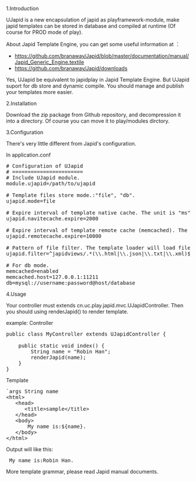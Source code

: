 1.Introduction

UJapid is a new encapsulation of japid as playframework-module, make japid templates can be stored in database and compiled at runtime (Of course for PROD mode of play).

About Japid Template Engine, you can get some useful information at ：
* https://github.com/branaway/Japid/blob/master/documentation/manual/Japid_Generic_Engine.textile 
* https://github.com/branaway/Japid/downloads

Yes, UJapid be equivalent to japidplay in Japid Template Engine. But UJapid suport for db store and dynamic compile. You should manage and publish your templates more easier.

2.Installation

Download the zip package from Github repository, and decompression it into a directory. Of course you can move it to play/modules dirctory. 

3.Configuration

There's very little different from Japid's configuration.

In application.conf
<pre>
# Configuration of UJapid
# =======================
# Include UJapid module.
module.ujapid=/path/to/ujapid

# Template files store mode.:"file", "db".
ujapid.mode=file

# Expire interval of template native cache. The unit is "ms". Default value is 180000. Used for all mode.
ujapid.navitecache.expire=2000

# Expire interval of template remote cache (memcached). The unit is "ms". Default value is 3600000. Used for db mode.
ujapid.remotecache.expire=10000

# Pattern of file filter. The template loader will load files by this pattern.  
ujapid.filter=^japidviews/.*(\\.html|\\.json|\\.txt|\\.xml)$

# For db mode.
memcached=enabled
memcached.host=127.0.0.1:11211
db=mysql://username:password@host/database
</pre>

4.Usage

Your controller must extends cn.uc.play.japid.mvc.UJapidController. Then you should using renderJapid() to render template.

example:
Controller
<pre>
public class MyController extends UJapidController {

	public static void index() {
		String name = "Robin Han";
		renderJapid(name);
	}
}
</pre>

Template
<pre>
`args String name	
&lt;html&gt;
   &lt;head&gt;
   	  &lt;title>sample&lt;/title&gt;
   &lt;/head&gt;
   &lt;body&gt;
   	   My name is:${name}.
   &lt;/body&gt;
&lt;/html&gt;
</pre>

Output will like this:
<pre>
 My name is:Robin Han.
</pre>

More template grammar, please read Japid manual documents.
